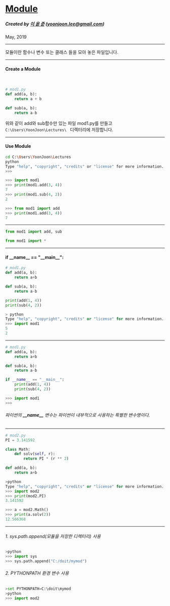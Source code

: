 <!-- $theme: gaia -->

[Module](https://wikidocs.net/29)
=================================

##### Created by [이 윤 준](https://www.facebook.com/yoonjoon.lee) (yoonjoon.lee@gmail.com)

May, 2019

---

모듈이란 함수나 변수 또는 클래스 들을 모아 놓은 파일입니다.

---

#### Create a Module

<br>

```python
# mod1.py
def add(a, b):
    return a + b

def sub(a, b):
    return a-b
```

위와 같이 add와 sub함수만 있는 파일 mod1.py를 만들고 <code>C:\Users\YoonJoon\Lectures\ </code> 디렉터리에 저장합니다.

---

#### Use Module

```bash
cd C:\Users\YoonJoon\Lectures
python
Type "help", "copyright", "credits" or "license" for more information.
>>>
```

```python
>>> import mod1
>>> print(mod1.add(3, 4))
7
>>> print(mod1.sub(4, 2))
2
```

```python
>>> from mod1 import add
>>> print(mod1.add(3, 4))
7
```

---


```python
from mod1 import add, sub
```

```python
from mod1 import *
```

---


#### if \_\_name\_\_ == "\_\_main\_\_":

```python
# mod1.py 
def add(a, b): 
    return a+b

def sub(a, b): 
    return a-b

print(add(1, 4))
print(sub(4, 2))
```

```python
> python
Type "help", "copyright", "credits" or "license" for more information.
>>> import mod1
5
2
```

---

```python
# mod1.py 
def add(a, b): 
    return a+b

def sub(a, b): 
    return a-b

if __name__ == "__main__":
    print(add(1, 4))
    print(sub(4, 2))

```

```python
>>> import mod1
>>>
```

###### 파이썬의 <b>\_\_name\_\_</b> 변수는 파이썬이 내부적으로 사용하는 특별한 변수명이다.

---

```python
# mod2.py 
PI = 3.141592

class Math: 
    def solv(self, r): 
        return PI * (r ** 2) 

def add(a, b): 
    return a+b 
```

```python
>python
Type "help", "copyright", "credits" or "license" for more information.
>>> import mod2
>>> print(mod2.PI)
3.141592
```

```python
>>> a = mod2.Math()
>>> print(a.solv(2))
12.566368
```

---

###### 1. sys.path.append(모듈을 저장한 디렉터리) 사용

```python
>python
>>> import sys
>>> sys.path.append("C:/doit/mymod")
```

###### 2. PYTHONPATH 환경 변수 사용

```python
>set PYTHONPATH=C:\doit\mymod
>python
>>> import mod2
```